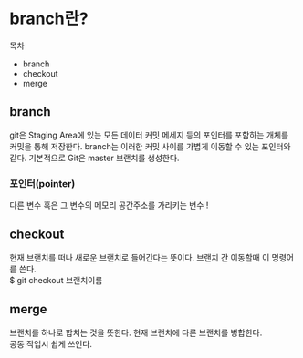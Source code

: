 # branch란?

목차
</br>
- branch
- checkout
- merge

## branch

git은 Staging Area에 있는 모든 데이터 커밋 메세지 등의 포인터를 포함하는 개체를 커밋을 통해 저장한다. branch는 이러한 커밋 사이를 가볍게 이동할 수 있는 포인터와 같다. 기본적으로 Git은 master 브랜치를 생성한다.

### 포인터(pointer)

다른 변수 혹은 그 변수의 메모리 공간주소를 가리키는 변수 !

## checkout

현재 브랜치를 떠나 새로운 브랜치로 들어간다는 뜻이다. 브랜치 간 이동할때 이 명령어를 쓴다. </br>
$ git checkout 브랜치이름

## merge

브랜치를 하나로 합치는 것을 뜻한다. 현재 브랜치에 다른 브랜치를 병합한다. </br>
공동 작업시 쉽게 쓰인다.